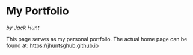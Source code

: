# My Portfolio
*by Jack Hunt*  

This page serves as my personal portfolio.
The actual home page can be found at: https://jhuntsghub.github.io
